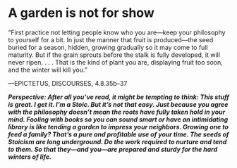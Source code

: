 # A garden is not for show

“First practice not letting people know who you are—keep your philosophy to yourself for a bit. In just the manner that fruit is produced—the seed buried for a season, hidden, growing gradually so it may come to full maturity. But if the grain sprouts before the stalk is fully developed, it will never ripen. . . . That is the kind of plant you are, displaying fruit too soon, and the winter will kill you.”

—EPICTETUS, DISCOURSES, 4.8.35b–37

***Perspective: After all you’ve read, it might be tempting to think: This stuff is great. I get it. I’m a Stoic. But it’s not that easy. Just because you agree with the philosophy doesn’t mean the roots have fully taken hold in your mind. Fooling with books so you can sound smart or have an intimidating library is like tending a garden to impress your neighbors. Growing one to feed a family? That’s a pure and profitable use of your time. The seeds of Stoicism are long underground. Do the work required to nurture and tend to them. So that they—and you—are prepared and sturdy for the hard winters of life.***